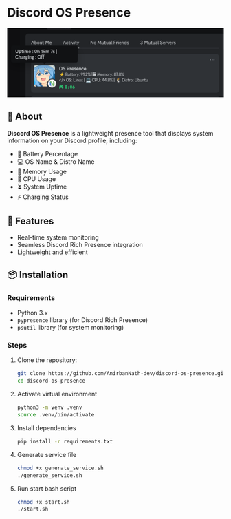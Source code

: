 # Discord OS Presence

![discord presence](./assets/image.png)


## 📌 About
**Discord OS Presence** is a lightweight presence tool that displays system information on your Discord profile, including:
- 🔋 Battery Percentage
- 💻 OS Name & Distro Name
- 🧠 Memory Usage
- 🚀 CPU Usage
- ⏳ System Uptime
- ⚡ Charging Status

## 🚀 Features
- Real-time system monitoring
- Seamless Discord Rich Presence integration
- Lightweight and efficient

## 📦 Installation
### Requirements
- Python 3.x
- `pypresence` library (for Discord Rich Presence)
- `psutil` library (for system monitoring)

### Steps
1. Clone the repository:
   ```sh
   git clone https://github.com/AnirbanNath-dev/discord-os-presence.git
   cd discord-os-presence

2.  Activate virtual environment
    ```sh
    python3 -m venv .venv
    source .venv/bin/activate

3. Install dependencies
    ```sh
    pip install -r requirements.txt

4. Generate service file
    ```sh
    chmod +x generate_service.sh
    ./generate_service.sh

5. Run start bash script
    ```sh
    chmod +x start.sh
    ./start.sh